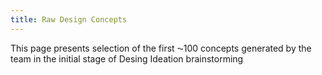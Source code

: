 ```yaml
---
title: Raw Design Concepts
---
```


This page presents selection of the first ⁓100 concepts generated by the team in the initial stage of Desing Ideation brainstorming
